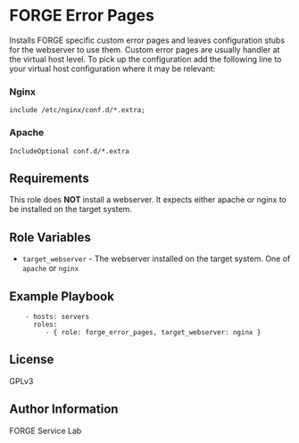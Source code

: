 FORGE Error Pages
=================

Installs FORGE specific custom error pages and leaves configuration stubs for the webserver to use them.
Custom error pages are usually handler at the virtual host level. To pick up the configuration add the following line to your virtual host configuration where it may be relevant:

### Nginx
```
include /etc/nginx/conf.d/*.extra;
```

### Apache
```
IncludeOptional conf.d/*.extra
```

Requirements
------------

This role does **NOT** install a webserver. It expects either apache or nginx to be installed on the target system.

Role Variables
--------------

- `target_webserver` - The webserver installed on the target system. One of `apache` or `nginx`

Example Playbook
----------------

```
    - hosts: servers
      roles:
         - { role: forge_error_pages, target_webserver: nginx }
```

License
-------

GPLv3

Author Information
------------------

FORGE Service Lab
